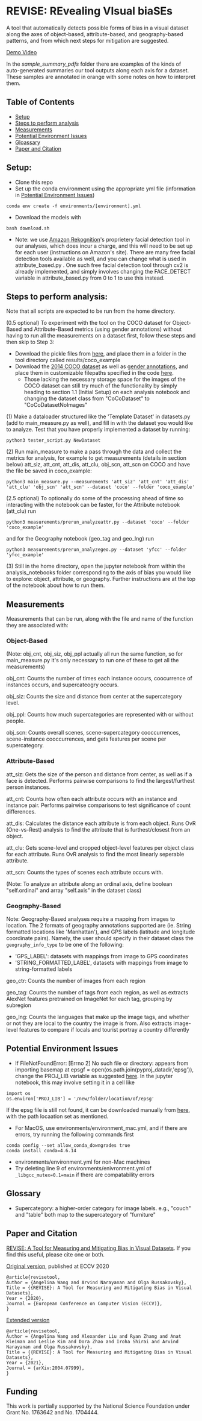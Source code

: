 # REVISE: REvealing VIsual biaSEs
A tool that automatically detects possible forms of bias in a visual dataset along the axes of object-based, attribute-based, and geography-based patterns, and from which next steps for mitigation are suggested. 

[Demo Video](https://user-images.githubusercontent.com/14211924/119756653-d2136380-be71-11eb-97f4-c560c94b106e.mp4)

In the *sample_summary_pdfs* folder there are examples of the kinds of auto-generated summaries our tool outputs along each axis for a dataset. These samples are annotated in orange with some notes on how to interpret them.

## Table of Contents

* [Setup](https://github.com/princetonvisualai/revise-tool#setup)
* [Steps to perform analysis](https://github.com/princetonvisualai/revise-tool#steps-to-perform-analysis)
* [Measurements](https://github.com/princetonvisualai/revise-tool#measurements)
* [Potential Environment Issues](https://github.com/princetonvisualai/revise-tool#potential-environment-issues)
* [Gloassary](https://github.com/princetonvisualai/revise-tool#glossary)
* [Paper and Citation](https://github.com/princetonvisualai/revise-tool#paper-and-citation)

## Setup:
- Clone this repo
- Set up the conda environment using the appropriate yml file (information in [Potential Environment Issues](https://github.com/princetonvisualai/revise-tool#potential-environment-issues))
```
conda env create -f environments/[environment].yml
```
- Download the models with
```
bash download.sh
```

- Note: we use [Amazon Rekognition](https://aws.amazon.com/rekognition/)'s proprietery facial detection tool in our analyses, which does incur a charge, and this will need to be set up for each user (instructions on Amazon's site). There are many free facial detection tools available as well, and you can change what is used in attribute_based.py . One such free facial detection tool through cv2 is already implemented, and simply involves changing the FACE_DETECT variable in attribute_based.py from 0 to 1 to use this instead.

## Steps to perform analysis:
Note that all scripts are expected to be run from the home directory.

(0.5 optional) To experiment with the tool on the COCO dataset for Object-Based and Attribute-Based metrics (using gender annotations) without having to run all the measurements on a dataset first, follow these steps and then skip to Step 3:
- Download the pickle files from [here](https://drive.google.com/drive/folders/1cGUr2ruV7IRl4h8EGtCjRCsg8wtPVu5P?usp=sharing), and place them in a folder in the tool directory called results/coco_example
- Download the [2014 COCO dataset](https://cocodataset.org/#download) as well as [gender annotations](https://github.com/uclanlp/reducingbias/tree/master/data/COCO), and place them in customizable filepaths specified in the code [here](https://github.com/princetonvisualai/revise-tool/blob/master/datasets.py#L383). 
	- Those lacking the necessary storage space for the images of the COCO dataset can still try much of the functionality by simply heading to section 1.1 (Initial Setup) on each analysis notebook and changing the dataset class from "CoCoDataset" to "CoCoDatasetNoImages"

(1) Make a dataloader structured like the 'Template Dataset' in datasets.py (add to main_measure.py as well), and fill in with the dataset you would like to analyze. Test that you have properly implemented a dataset by running:
```
python3 tester_script.py NewDataset
```

(2) Run main_measure to make a pass through the data and collect the metrics for analysis, for example to get measurements (details in section below) att_siz, att_cnt, att_dis, att_clu, obj_scn, att_scn on COCO and have the file be saved in coco_example:
```
python3 main_measure.py --measurements 'att_siz' 'att_cnt' 'att_dis' 'att_clu' 'obj_scn' 'att_scn' --dataset 'coco' --folder 'coco_example'
```

(2.5 optional) 
To optionally do some of the processing ahead of time so interacting with the notebook can be faster, for the Attribute notebook (att_clu) run
```
python3 measurements/prerun_analyzeattr.py --dataset 'coco' --folder 'coco_example'
```
and for the Geography notebook (geo_tag and geo_lng) run
```
python3 measurements/prerun_analyzegeo.py --dataset 'yfcc' --folder 'yfcc_example'
```

(3) Still in the home directory, open the jupyter notebook from within the analysis_notebooks folder corresponding to the axis of bias you would like to explore: object, attribute, or geography. Further instructions are at the top of the notebook about how to run them.

## Measurements
Measurements that can be run, along with the file and name of the function they are associated with:

### Object-Based
(Note: obj_cnt, obj_siz, obj_ppl actually all run the same function, so for main_measure.py it's only necessary to run one of these to get all the measurements)

obj_cnt: Counts the number of times each instance occurs, coocurrence of instances occurs, and supercateogry occurs.

obj_siz: Counts the size and distance from center at the supercategory level.

obj_ppl: Counts how much supercategories are represented with or without people.

obj_scn: Counts overall scenes, scene-supercategory cooccurrences, scene-instance cooccurrences, and gets features per scene per supercategory.

### Attribute-Based

att_siz: Gets the size of the person and distance from center, as well as if a face is detected. Performs pairwise comparisons to find the largest/furthest person instances.

att_cnt: Counts how often each attribute occurs with an instance and instance pair. Performs pairwise comparisons to test significance of count differences.

att_dis: Calculates the distance each attribute is from each object. Runs OvR (One-vs-Rest) analysis to find the attribute that is furthest/closest from an object.

att_clu: Gets scene-level and cropped object-level features per object class for each attribute. Runs OvR analysis to find the most linearly seperable attribute.

att_scn: Counts the types of scenes each attribute occurs with. 

(Note: To analyze an attribute along an ordinal axis, define boolean "self.ordinal" and array "self.axis" in the dataset class)

### Geography-Based

Note: Geography-Based analyses require a mapping from images to location. The 2 formats of geography annotations supported are (ie. String formatted locations like 'Manhattan'), and GPS labels (latitude and longitude coordinate pairs). Namely, the user should specify in their dataset class the `geography_info_type` to be one of the following:
- 'GPS_LABEL': datasets with mappings from image to GPS coordinates
- 'STRING_FORMATTED_LABEL', datasets with mappings from image to string-formatted labels

geo_ctr: Counts the number of images from each region

geo_tag: Counts the number of tags from each region, as well as extracts AlexNet features pretrained on ImageNet for each tag, grouping by subregion

geo_lng: Counts the languages that make up the image tags, and whether or not they are local to the country the image is from. Also extracts image-level features to compare if locals and tourist portray a country differently

## Potential Environment Issues
- If FileNotFoundError: [Errno 2] No such file or directory: appears from importing basemap at epsgf = open(os.path.join(pyproj_datadir,'epsg')), change the PROJ_LIB variable as suggested [here](https://stackoverflow.com/questions/58683341/basemap-wont-import-because-epsg-file-or-directory-cant-be-found-macos-ana).
In the jupyter notebook, this may involve setting it in a cell like
```
import os
os.environ['PROJ_LIB'] = '/new/folder/location/of/epsg'
```
If the epsg file is still not found, it can be downloaded manually from [here](https://raw.githubusercontent.com/matplotlib/basemap/master/lib/mpl_toolkits/basemap_data/epsg), with the path locaation set as mentioned.
- For MacOS, use environments/environment_mac.yml, and if there are errors, try running the following commands first
```
conda config --set allow_conda_downgrades true
conda install conda=4.6.14
```
- environments/environment.yml for non-Mac machines 
- Try deleting line 9 of environments/enivronment.yml of ```_libgcc_mutex=0.1=main``` if there are compatability errors

## Glossary
- Supercategory: a higher-order category for image labels. e.g., "couch" and "table" both map to the supercategory of "furniture"

## Paper and Citation
[REVISE: A Tool for Measuring and Mitigating Bias in Visual Datasets](https://arxiv.org/abs/2004.07999). If you find this useful, please cite one or both.

[Original version](https://arxiv.org/abs/2004.07999v3), published at ECCV 2020

```
@article{revisetool,
Author = {Angelina Wang and Arvind Narayanan and Olga Russakovsky},
Title = {{REVISE}: A Tool for Measuring and Mitigating Bias in Visual Datasets},
Year = {2020},
Journal = {European Conference on Computer Vision (ECCV)},
}
```

[Extended version](https://arxiv.org/abs/2004.07999)

```
@article{revisetool,
Author = {Angelina Wang and Alexander Liu and Ryan Zhang and Anat Kleiman and Leslie Kim and Dora Zhao and Iroha Shirai and Arvind Narayanan and Olga Russakovsky},
Title = {{REVISE}: A Tool for Measuring and Mitigating Bias in Visual Datasets},
Year = {2021},
Journal = {arXiv:2004.07999},
}
```

## Funding
This work is partially supported by the National Science Foundation under Grant No.
1763642 and No. 1704444.

